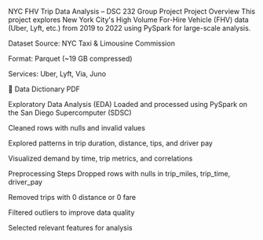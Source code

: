 NYC FHV Trip Data Analysis – DSC 232 Group Project
Project Overview
This project explores New York City's High Volume For-Hire Vehicle (FHV) data (Uber, Lyft, etc.) from 2019 to 2022 using PySpark for large-scale analysis.

Dataset
Source: NYC Taxi & Limousine Commission

Format: Parquet (~19 GB compressed)

Services: Uber, Lyft, Via, Juno

📄 Data Dictionary PDF

Exploratory Data Analysis (EDA)
Loaded and processed using PySpark on the San Diego Supercomputer (SDSC)

Cleaned rows with nulls and invalid values

Explored patterns in trip duration, distance, tips, and driver pay

Visualized demand by time, trip metrics, and correlations

Preprocessing Steps
Dropped rows with nulls in trip_miles, trip_time, driver_pay

Removed trips with 0 distance or 0 fare

Filtered outliers to improve data quality

Selected relevant features for analysis

